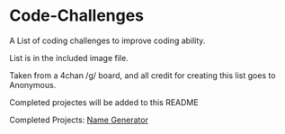 # Code-Challenges

A List of coding challenges to improve coding ability.

List is in the included image file.

Taken from a 4chan /g/ board, and all credit for creating this list goes to Anonymous.

Completed projectes will be added to this README

Completed Projects:
      [Name Generator](https://github.com/jacobacon/namegen)
